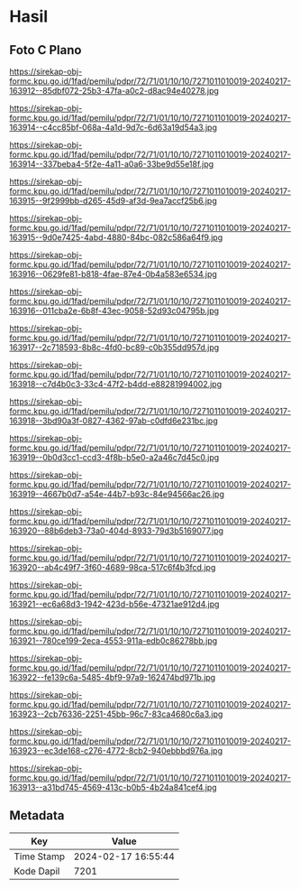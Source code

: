 # Hasil

## Foto C Plano

https://sirekap-obj-formc.kpu.go.id/1fad/pemilu/pdpr/72/71/01/10/10/7271011010019-20240217-163912--85dbf072-25b3-47fa-a0c2-d8ac94e40278.jpg

https://sirekap-obj-formc.kpu.go.id/1fad/pemilu/pdpr/72/71/01/10/10/7271011010019-20240217-163914--c4cc85bf-068a-4a1d-9d7c-6d63a19d54a3.jpg

https://sirekap-obj-formc.kpu.go.id/1fad/pemilu/pdpr/72/71/01/10/10/7271011010019-20240217-163914--337beba4-5f2e-4a11-a0a6-33be9d55e18f.jpg

https://sirekap-obj-formc.kpu.go.id/1fad/pemilu/pdpr/72/71/01/10/10/7271011010019-20240217-163915--9f2999bb-d265-45d9-af3d-9ea7accf25b6.jpg

https://sirekap-obj-formc.kpu.go.id/1fad/pemilu/pdpr/72/71/01/10/10/7271011010019-20240217-163915--9d0e7425-4abd-4880-84bc-082c586a64f9.jpg

https://sirekap-obj-formc.kpu.go.id/1fad/pemilu/pdpr/72/71/01/10/10/7271011010019-20240217-163916--0629fe81-b818-4fae-87e4-0b4a583e6534.jpg

https://sirekap-obj-formc.kpu.go.id/1fad/pemilu/pdpr/72/71/01/10/10/7271011010019-20240217-163916--011cba2e-6b8f-43ec-9058-52d93c04795b.jpg

https://sirekap-obj-formc.kpu.go.id/1fad/pemilu/pdpr/72/71/01/10/10/7271011010019-20240217-163917--2c718593-8b8c-4fd0-bc89-c0b355dd957d.jpg

https://sirekap-obj-formc.kpu.go.id/1fad/pemilu/pdpr/72/71/01/10/10/7271011010019-20240217-163918--c7d4b0c3-33c4-47f2-b4dd-e88281994002.jpg

https://sirekap-obj-formc.kpu.go.id/1fad/pemilu/pdpr/72/71/01/10/10/7271011010019-20240217-163918--3bd90a3f-0827-4362-97ab-c0dfd6e231bc.jpg

https://sirekap-obj-formc.kpu.go.id/1fad/pemilu/pdpr/72/71/01/10/10/7271011010019-20240217-163919--0b0d3cc1-ccd3-4f8b-b5e0-a2a46c7d45c0.jpg

https://sirekap-obj-formc.kpu.go.id/1fad/pemilu/pdpr/72/71/01/10/10/7271011010019-20240217-163919--4667b0d7-a54e-44b7-b93c-84e94566ac26.jpg

https://sirekap-obj-formc.kpu.go.id/1fad/pemilu/pdpr/72/71/01/10/10/7271011010019-20240217-163920--88b6deb3-73a0-404d-8933-79d3b5169077.jpg

https://sirekap-obj-formc.kpu.go.id/1fad/pemilu/pdpr/72/71/01/10/10/7271011010019-20240217-163920--ab4c49f7-3f60-4689-98ca-517c6f4b3fcd.jpg

https://sirekap-obj-formc.kpu.go.id/1fad/pemilu/pdpr/72/71/01/10/10/7271011010019-20240217-163921--ec6a68d3-1942-423d-b56e-47321ae912d4.jpg

https://sirekap-obj-formc.kpu.go.id/1fad/pemilu/pdpr/72/71/01/10/10/7271011010019-20240217-163921--780ce199-2eca-4553-911a-edb0c86278bb.jpg

https://sirekap-obj-formc.kpu.go.id/1fad/pemilu/pdpr/72/71/01/10/10/7271011010019-20240217-163922--fe139c6a-5485-4bf9-97a9-162474bd971b.jpg

https://sirekap-obj-formc.kpu.go.id/1fad/pemilu/pdpr/72/71/01/10/10/7271011010019-20240217-163923--2cb76336-2251-45bb-96c7-83ca4680c6a3.jpg

https://sirekap-obj-formc.kpu.go.id/1fad/pemilu/pdpr/72/71/01/10/10/7271011010019-20240217-163923--ec3de168-c276-4772-8cb2-940ebbbd976a.jpg

https://sirekap-obj-formc.kpu.go.id/1fad/pemilu/pdpr/72/71/01/10/10/7271011010019-20240217-163913--a31bd745-4569-413c-b0b5-4b24a841cef4.jpg


## Metadata

| Key        | Value               |
| ---------- | ------------------- |
| Time Stamp | 2024-02-17 16:55:44 |
| Kode Dapil | 7201                |



